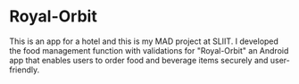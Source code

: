 # Royal-Orbit
This is an app for a hotel and this is my MAD project at SLIIT. I developed the food management function with validations for "Royal-Orbit" an Android app that enables users to order food and beverage items securely and user-friendly.
